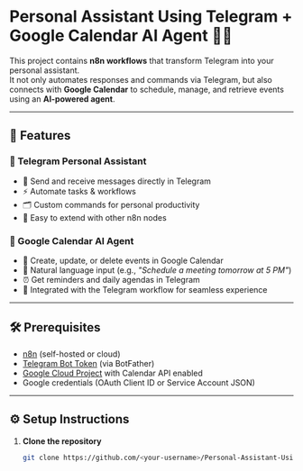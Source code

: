 # Personal Assistant Using Telegram + Google Calendar AI Agent 🤖📅

This project contains **n8n workflows** that transform Telegram into your personal assistant.  
It not only automates responses and commands via Telegram, but also connects with **Google Calendar** to schedule, manage, and retrieve events using an **AI-powered agent**.

---

## 🚀 Features
### 🔹 Telegram Personal Assistant
- 📩 Send and receive messages directly in Telegram
- ⚡ Automate tasks & workflows
- 🗂 Custom commands for personal productivity
- 🔗 Easy to extend with other n8n nodes

### 🔹 Google Calendar AI Agent
- 📅 Create, update, or delete events in Google Calendar
- 🧠 Natural language input (e.g., *"Schedule a meeting tomorrow at 5 PM"*)
- ⏰ Get reminders and daily agendas in Telegram
- 🔗 Integrated with the Telegram workflow for seamless experience

---

## 🛠 Prerequisites
- [n8n](https://n8n.io/) (self-hosted or cloud)
- [Telegram Bot Token](https://core.telegram.org/bots#3-how-do-i-create-a-bot) (via BotFather)
- [Google Cloud Project](https://console.cloud.google.com/) with Calendar API enabled
- Google credentials (OAuth Client ID or Service Account JSON)

---

## ⚙️ Setup Instructions
1. **Clone the repository**
   ```bash
   git clone https://github.com/<your-username>/Personal-Assistant-Using-Telegram.git
